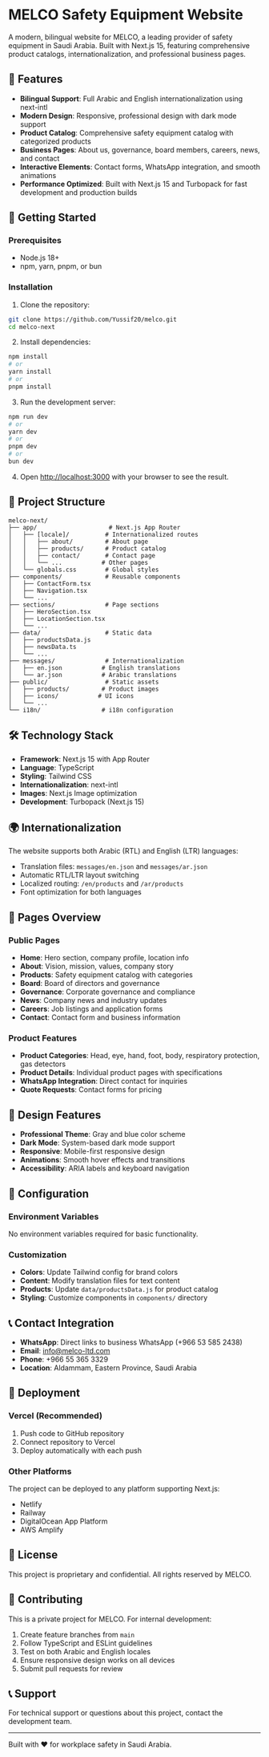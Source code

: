 # MELCO Safety Equipment Website

A modern, bilingual website for MELCO, a leading provider of safety equipment in Saudi Arabia. Built with Next.js 15, featuring comprehensive product catalogs, internationalization, and professional business pages.

## 🌟 Features

- **Bilingual Support**: Full Arabic and English internationalization using next-intl
- **Modern Design**: Responsive, professional design with dark mode support
- **Product Catalog**: Comprehensive safety equipment catalog with categorized products
- **Business Pages**: About us, governance, board members, careers, news, and contact
- **Interactive Elements**: Contact forms, WhatsApp integration, and smooth animations
- **Performance Optimized**: Built with Next.js 15 and Turbopack for fast development and production builds

## 🚀 Getting Started

### Prerequisites

- Node.js 18+
- npm, yarn, pnpm, or bun

### Installation

1. Clone the repository:

```bash
git clone https://github.com/Yussif20/melco.git
cd melco-next
```

2. Install dependencies:

```bash
npm install
# or
yarn install
# or
pnpm install
```

3. Run the development server:

```bash
npm run dev
# or
yarn dev
# or
pnpm dev
# or
bun dev
```

4. Open [http://localhost:3000](http://localhost:3000) with your browser to see the result.

## 📁 Project Structure

```
melco-next/
├── app/                    # Next.js App Router
│   ├── [locale]/          # Internationalized routes
│   │   ├── about/         # About page
│   │   ├── products/      # Product catalog
│   │   ├── contact/       # Contact page
│   │   └── ...           # Other pages
│   └── globals.css        # Global styles
├── components/            # Reusable components
│   ├── ContactForm.tsx
│   ├── Navigation.tsx
│   └── ...
├── sections/              # Page sections
│   ├── HeroSection.tsx
│   ├── LocationSection.tsx
│   └── ...
├── data/                  # Static data
│   ├── productsData.js
│   ├── newsData.ts
│   └── ...
├── messages/              # Internationalization
│   ├── en.json           # English translations
│   └── ar.json           # Arabic translations
├── public/                # Static assets
│   ├── products/         # Product images
│   ├── icons/           # UI icons
│   └── ...
└── i18n/                 # i18n configuration
```

## 🛠 Technology Stack

- **Framework**: Next.js 15 with App Router
- **Language**: TypeScript
- **Styling**: Tailwind CSS
- **Internationalization**: next-intl
- **Images**: Next.js Image optimization
- **Development**: Turbopack (Next.js 15)

## 🌍 Internationalization

The website supports both Arabic (RTL) and English (LTR) languages:

- Translation files: `messages/en.json` and `messages/ar.json`
- Automatic RTL/LTR layout switching
- Localized routing: `/en/products` and `/ar/products`
- Font optimization for both languages

## 📱 Pages Overview

### Public Pages

- **Home**: Hero section, company profile, location info
- **About**: Vision, mission, values, company story
- **Products**: Safety equipment catalog with categories
- **Board**: Board of directors and governance
- **Governance**: Corporate governance and compliance
- **News**: Company news and industry updates
- **Careers**: Job listings and application forms
- **Contact**: Contact form and business information

### Product Features

- **Product Categories**: Head, eye, hand, foot, body, respiratory protection, gas detectors
- **Product Details**: Individual product pages with specifications
- **WhatsApp Integration**: Direct contact for inquiries
- **Quote Requests**: Contact forms for pricing

## 🎨 Design Features

- **Professional Theme**: Gray and blue color scheme
- **Dark Mode**: System-based dark mode support
- **Responsive**: Mobile-first responsive design
- **Animations**: Smooth hover effects and transitions
- **Accessibility**: ARIA labels and keyboard navigation

## 🔧 Configuration

### Environment Variables

No environment variables required for basic functionality.

### Customization

- **Colors**: Update Tailwind config for brand colors
- **Content**: Modify translation files for text content
- **Products**: Update `data/productsData.js` for product catalog
- **Styling**: Customize components in `components/` directory

## 📞 Contact Integration

- **WhatsApp**: Direct links to business WhatsApp (+966 53 585 2438)
- **Email**: info@melco-ltd.com
- **Phone**: +966 55 365 3329
- **Location**: Aldammam, Eastern Province, Saudi Arabia

## 🚀 Deployment

### Vercel (Recommended)

1. Push code to GitHub repository
2. Connect repository to Vercel
3. Deploy automatically with each push

### Other Platforms

The project can be deployed to any platform supporting Next.js:

- Netlify
- Railway
- DigitalOcean App Platform
- AWS Amplify

## 📄 License

This project is proprietary and confidential. All rights reserved by MELCO.

## 🤝 Contributing

This is a private project for MELCO. For internal development:

1. Create feature branches from `main`
2. Follow TypeScript and ESLint guidelines
3. Test on both Arabic and English locales
4. Ensure responsive design works on all devices
5. Submit pull requests for review

## 📞 Support

For technical support or questions about this project, contact the development team.

---

Built with ❤️ for workplace safety in Saudi Arabia.
